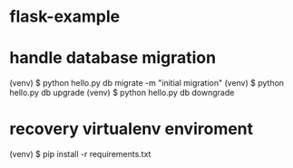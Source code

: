 # flask-example

# handle database migration
(venv) $ python hello.py db migrate -m "initial migration"
(venv) $ python hello.py db upgrade
(venv) $ python hello.py db downgrade

# recovery virtualenv enviroment
(venv) $ pip install -r requirements.txt
